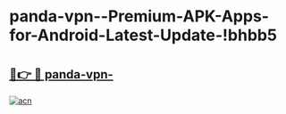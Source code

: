 # panda-vpn--Premium-APK-Apps-for-Android-Latest-Update-!bhbb5

# <h2><a href="https://juoujj.esa.edu.pl?title=panda-vpn-&ref=bhbb5">🔗👉 🔴 panda-vpn-</a></h2>

[![acn](https://github.com/user-attachments/assets/0f9c940e-d8b0-45ae-aac7-cd30a18b3e1c)](https://juoujj.esa.edu.pl?title=panda-vpn-&ref=bhbb5)


